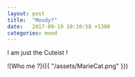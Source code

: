 ```yaml
---
layout: post
title:  "Moody?"
date:   2017-09-19 10:10:58 +1300
categories: mood
---
```

I am just the Cuteist !

![Who me ?]({{ "/assets/MarieCat.png"  }})